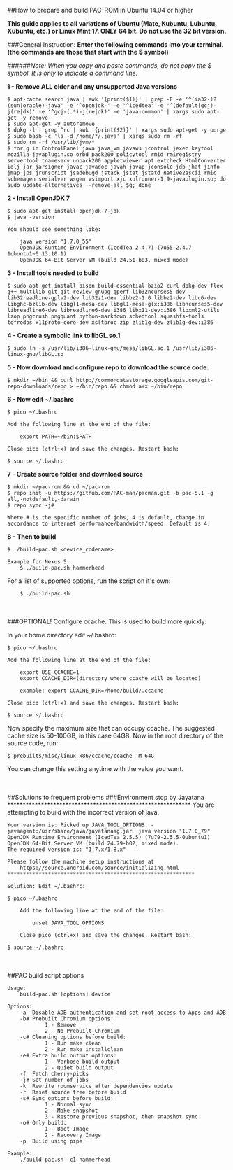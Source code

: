 ##How to prepare and build PAC-ROM in Ubuntu 14.04 or higher

**This guide applies to all variations of Ubuntu (Mate, Kubuntu, Lubuntu, Xubuntu, etc.) or Linux Mint 17. ONLY 64 bit. Do not use the 32 bit version.**

###General Instruction:
**Enter the following commands into your terminal. (the commands are those that start with the $ symbol)**

######*Note: When you copy and paste commands, do not copy the $ symbol. It is only to indicate a command line.*

**1 - Remove ALL older and any unsupported Java versions**

```shell
$ apt-cache search java | awk '{print($1)}' | grep -E -e '^(ia32-)?(sun|oracle)-java' -e '^openjdk-' -e '^icedtea' -e '^(default|gcj)-j(re|dk)' -e '^gcj-(.*)-j(re|dk)' -e 'java-common' | xargs sudo apt-get -y remove
$ sudo apt-get -y autoremove
$ dpkg -l | grep ^rc | awk '{print($2)}' | xargs sudo apt-get -y purge
$ sudo bash -c 'ls -d /home/*/.java' | xargs sudo rm -rf
$ sudo rm -rf /usr/lib/jvm/*
$ for g in ControlPanel java java_vm javaws jcontrol jexec keytool mozilla-javaplugin.so orbd pack200 policytool rmid rmiregistry servertool tnameserv unpack200 appletviewer apt extcheck HtmlConverter idlj jar jarsigner javac javadoc javah javap jconsole jdb jhat jinfo jmap jps jrunscript jsadebugd jstack jstat jstatd native2ascii rmic schemagen serialver wsgen wsimport xjc xulrunner-1.9-javaplugin.so; do sudo update-alternatives --remove-all $g; done
```


**2 - Install OpenJDK 7**

```shell
$ sudo apt-get install openjdk-7-jdk
$ java -version
```
    You should see something like:

        java version "1.7.0_55"
        OpenJDK Runtime Environment (IcedTea 2.4.7) (7u55-2.4.7-1ubuntu1~0.13.10.1)
        OpenJDK 64-Bit Server VM (build 24.51-b03, mixed mode)


**3 - Install tools needed to build**

```shell
$ sudo apt-get install bison build-essential bzip2 curl dpkg-dev flex g++-multilib git git-review gnupg gperf lib32ncurses5-dev lib32readline-gplv2-dev lib32z1-dev libbz2-1.0 libbz2-dev libc6-dev libghc-bzlib-dev libgl1-mesa-dev libgl1-mesa-glx:i386 libncurses5-dev libreadline6-dev libreadline6-dev:i386 libx11-dev:i386 libxml2-utils lzop pngcrush pngquant python-markdown schedtool squashfs-tools tofrodos x11proto-core-dev xsltproc zip zlib1g-dev zlib1g-dev:i386
```


**4 - Create a symbolic link to libGL.so.1**

```shell
$ sudo ln -s /usr/lib/i386-linux-gnu/mesa/libGL.so.1 /usr/lib/i386-linux-gnu/libGL.so
```


**5 - Now download and configure repo to download the source code:**

```shell
$ mkdir ~/bin && curl http://commondatastorage.googleapis.com/git-repo-downloads/repo > ~/bin/repo && chmod a+x ~/bin/repo
```


**6 - Now edit ~/.bashrc**

```shell
$ pico ~/.bashrc
```
    Add the following line at the end of the file:

        export PATH=~/bin:$PATH

    Close pico (ctrl+x) and save the changes. Restart bash:
```shell
$ source ~/.bashrc
```


**7 - Create source folder and download source**

```shell
$ mkdir ~/pac-rom && cd ~/pac-rom
$ repo init -u https://github.com/PAC-man/pacman.git -b pac-5.1 -g all,-notdefault,-darwin
$ repo sync -j#

Where # is the specific number of jobs, 4 is default, change in accordance to internet performance/bandwidth/speed. Default is 4.
```


**8 - Then to build**

```shell
$ ./build-pac.sh <device_codename>

Example for Nexus 5:
    $ ./build-pac.sh hammerhead
```

For a list of supported options, run the script on it's own:
```shell
    $ ./build-pac.sh
```


<br><br>
###OPTIONAL! Configure ccache. This is used to build more quickly.

In your home directory edit ~/.bashrc:
```shell
$ pico ~/.bashrc
```
    Add the following line at the end of the file:

        export USE_CCACHE=1
        export CCACHE_DIR=(directory where ccache will be located)

        example: export CCACHE_DIR=/home/build/.ccache

    Close pico (ctrl+x) and save the changes. Restart bash:
```shell
$ source ~/.bashrc
```

Now specify the maximum size that can occupy ccache. The suggested cache size is 50-100GB, in this case 64GB.
Now in the root directory of the source code, run:
```shell
$ prebuilts/misc/linux-x86/ccache/ccache -M 64G
```
You can change this setting anytime with the value you want.


<br><br>
##Solutions to frequent problems
###Environment stop by Jayatana
    ************************************************************
    You are attempting to build with the incorrect version
    of java.

    Your version is: Picked up JAVA_TOOL_OPTIONS: -javaagent:/usr/share/java/jayatanaag.jar  java version "1.7.0_79" OpenJDK Runtime Environment (IcedTea 2.5.5) (7u79-2.5.5-0ubuntu1) OpenJDK 64-Bit Server VM (build 24.79-b02, mixed mode).
    The required version is: "1.7.x/1.8.x"

    Please follow the machine setup instructions at
        https://source.android.com/source/initializing.html
    ************************************************************

    Solution: Edit ~/.bashrc:

    $ pico ~/.bashrc

        Add the following line at the end of the file:

            unset JAVA_TOOL_OPTIONS

        Close pico (ctrl+x) and save the changes. Restart bash:

    $ source ~/.bashrc


<br><br>
##PAC build script options

    Usage:
        build-pac.sh [options] device

    Options:
        -a  Disable ADB authentication and set root access to Apps and ADB
        -b# Prebuilt Chromium options:
                1 - Remove
                2 - No Prebuilt Chromium
        -c# Cleaning options before build:
                1 - Run make clean
                2 - Run make installclean
        -e# Extra build output options:
                1 - Verbose build output
                2 - Quiet build output
        -f  Fetch cherry-picks
        -j# Set number of jobs
        -k  Rewrite roomservice after dependencies update
        -r  Reset source tree before build
        -s# Sync options before build:
                1 - Normal sync
                2 - Make snapshot
                3 - Restore previous snapshot, then snapshot sync
        -o# Only build:
                1 - Boot Image
                2 - Recovery Image
        -p  Build using pipe

    Example:
        ./build-pac.sh -c1 hammerhead
